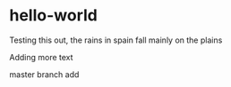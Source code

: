# hello-world

Testing this out, the rains in spain fall mainly on the plains

Adding more text


master branch add